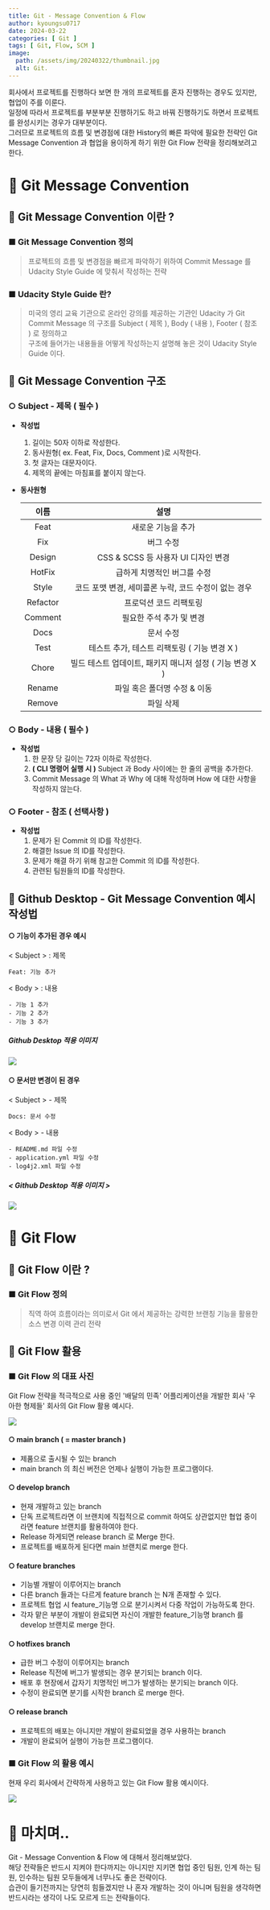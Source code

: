 ```yaml
---
title: Git - Message Convention & Flow
author: kyoungsu0717
date: 2024-03-22
categories: [ Git ]
tags: [ Git, Flow, SCM ]
image:
  path: /assets/img/20240322/thumbnail.jpg
  alt: Git.
---
```


회사에서 프로젝트를 진행하다 보면 한 개의 프로젝트를 혼자 진행하는 경우도 있지만, 협업이 주를 이룬다. <br>
일정에 따라서 프로젝트를 부분부분 진행하기도 하고 바꿔 진행하기도 하면서 프로젝트를 완성시키는 경우가 대부분이다.<br>
그러므로 프로젝트의 흐름 및 변경점에 대한 History의 빠른 파악에 필요한 전략인 Git Message Convention 과 협업을 용이하게 하기 위한 Git Flow 전략을 정리해보려고 한다.

# 🚩 Git Message Convention

## 📝 Git Message Convention 이란 ?

### ■ Git Message Convention 정의

> 프로젝트의 흐름 및 변경점을 빠르게 파악하기 위하여 Commit Message 를 Udacity Style Guide 에 맞춰서 작성하는 전략

### ■ Udacity Style Guide 란?

> 미국의 영리 교육 기관으로 온라인 강의를 제공하는 기관인 Udacity 가 Git Commit Message 의 구조를 Subject ( 제목 ), Body ( 내용 ), Footer ( 참조 ) 로
> 정의하고 <br>
> 구조에 들어가는 내용들을 어떻게 작성하는지 설명해 놓은 것이 Udacity Style Guide 이다.

## 📝 Git Message Convention 구조

### ○ Subject - 제목 **( 필수 )**

* **작성법**
  1. 길이는 50자 이하로 작성한다.
  2. 동사원형( ex. Feat, Fix, Docs, Comment )로 시작한다.
  3. 첫 글자는 대문자이다.
  4. 제목의 끝에는 마침표를 붙이지 않는다.


* **동사원형**

  |     이름     |                 설명                  |
  |:----------:|:-----------------------------------:|
  |    Feat    |             새로운 기능을 추가              |
  |    Fix     |                버그 수정                |
  |   Design   |     CSS & SCSS 등 사용자 UI 디자인 변경      |
  |   HotFix   |           급하게 치명적인 버그를 수정           |
  |   Style    |   코드 포맷 변경, 세미콜론 누락, 코드 수정이 없는 경우   |
  |  Refactor  |            프로덕션 코드 리팩토링             |
  |  Comment   |           필요한 주석 추가 및 변경            |
  |    Docs    |                문서 수정                |
  |    Test    |    테스트 추가, 테스트 리팩토링 ( 기능 변경 X )     |
  |   Chore    | 빌드 테스트 업데이트, 패키지 매니저 설정 ( 기능 변경 X ) |
  |   Rename   |          파일 혹은 폴더명 수정 & 이동          |
  |   Remove   |                파일 삭제                |


### ○ Body - 내용  **( 필수 )**

* **작성법**
  1. 한 문장 당 길이는 72자 이하로 작성한다.
  2. **( CLI 명령어 실행 시 )** Subject 과 Body 사이에는 한 줄의 공백을 추가한다. 
  3. Commit Message 의 What 과 Why 에 대해 작성하며 How 에 대한 사항을 작성하지 않는다.

### ○ Footer - 참조 **( 선택사항 )**

* **작성법**
  1. 문제가 된 Commit 의 ID를 작성한다.
  2. 해결한 Issue 의 ID를 작성한다.
  3. 문제가 해결 하기 위해 참고한 Commit 의 ID를 작성한다.
  4. 관련된 팀원들의 ID를 작성한다.

## 📝 Github Desktop - Git Message Convention 예시 작성법

#### ○ 기능이 추가된 경우 예시
< Subject > : 제목 <br>
```
Feat: 기능 추가
```

< Body > : 내용 <br>
```
- 기능 1 추가
- 기능 2 추가
- 기능 3 추가
```

##### Github Desktop 적용 이미지

![](assets/img/20240322/기능추가01.jpg)

#### ○ 문서만 변경이 된 경우
< Subject > - 제목 <br>
```
Docs: 문서 수정
```

< Body > - 내용 <br>
```
- README.md 파일 수정
- application.yml 파일 수정
- log4j2.xml 파일 수정
```

##### < Github Desktop 적용 이미지 > 

![](assets/img/20240322/문서수정01.jpg)

# 🚩 Git Flow

## 📝 Git Flow 이란 ?

### ■ Git Flow 정의

> 직역 하여 흐름이라는 의미로서 Git 에서 제공하는 강력한 브랜칭 기능을 활용한 소스 변경 이력 관리 전략

## 📝 Git Flow 활용

### ■ Git Flow 의 대표 사진
Git Flow 전략을 적극적으로 사용 중인 '배달의 민족' 어플리케이션을 개발한 회사 '우아한 형제들' 회사의 Git Flow 활용 예시다.

![](assets/img/20240322/GitFlow-Ex01.jpg)

#### ○ main branch ( = master branch )

* 제품으로 출시될 수 있는 branch
* main branch 의 최신 버전은 언제나 실행이 가능한 프로그램이다.

#### ○ develop branch

* 현재 개발하고 있는 branch
* 단독 프로젝트라면 이 브랜치에 직접적으로 commit 하여도 상관없지만  협업 중이라면 feature 브랜치를 활용하여야 한다.
* Release 하게되면 release branch 로 Merge 한다.
* 프로젝트를 배포하게 된다면 main 브랜치로 merge 한다.

#### ○ feature branches

* 기능별 개발이 이루어지는 branch
* 다른 branch 들과는 다르게 feature branch 는 N개 존재할 수 있다.
* 프로젝트 협업 시 feature_기능명 으로 분기시켜서 다중 작업이 가능하도록 한다. 
* 각자 맡은 부분이 개발이 완료되면 자신이 개발한 feature_기능명 branch 를 develop 브랜치로 merge 한다.

#### ○ hotfixes branch

* 급한 버그 수정이 이루어지는 branch
* Release 직전에 버그가 발생되는 경우 분기되는 branch 이다.
* 배포 후 현장에서 갑자기 치명적인 버그가 발생하는 분기되는 branch 이다.
* 수정이 완료되면 분기를 시작한 branch 로 merge 한다.

#### ○ release branch

* 프로젝트의 배포는 아니지만 개발이 완료되었을 경우 사용하는 branch
* 개발이 완료되어 실행이 가능한 프로그램이다.

### ■ Git Flow 의 활용 예시
현재 우리 회사에서 간략하게 사용하고 있는 Git Flow 활용 예시이다.

![](assets/img/20240322/GitFlow-Ex02.jpg)

# 🚩 마치며..
Git - Message Convention & Flow 에 대해서 정리해보았다. <br>
해당 전략들은 반드시 지켜야 한다까지는 아니지만 지키면 협업 중인 팀원, 인계 하는 팀원, 인수하는 팀원 모두들에게 너무나도 좋은 전략이다. <br>
습관이 들기전까지는 당연히 힘들겠지만 나 혼자 개발하는 것이 아니며 팀원을 생각하면 반드시라는 생각이 나도 모르게 드는 전략들이다. 
